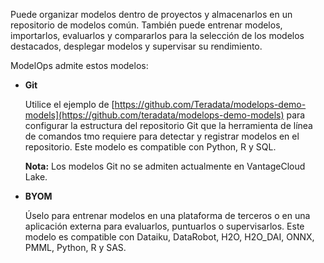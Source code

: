 Puede organizar modelos dentro de proyectos y almacenarlos en un repositorio de modelos común. También puede entrenar modelos, importarlos, evaluarlos y compararlos para la selección de los modelos destacados, desplegar modelos y supervisar su rendimiento.

ModelOps admite estos modelos:

-   **Git**

    Utilice el ejemplo de [https://github.com/Teradata/modelops-demo-models](https://github.com/teradata/modelops-demo-models) para configurar la estructura del repositorio Git que la herramienta de línea de comandos tmo requiere para detectar y registrar modelos en el repositorio. Este modelo es compatible con Python, R y SQL.

    **Nota:** Los modelos Git no se admiten actualmente en VantageCloud Lake.


-   **BYOM**

    Úselo para entrenar modelos en una plataforma de terceros o en una aplicación externa para evaluarlos, puntuarlos o supervisarlos. Este modelo es compatible con Dataiku, DataRobot, H2O, H2O_DAI, ONNX, PMML, Python, R y SAS.



